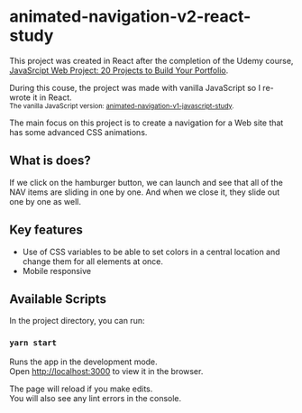 # animated-navigation-v2-react-study

This project was created in React after the completion of the Udemy course, [JavaSrcipt Web Project: 20 Projects to Build Your Portfolio](https://www.udemy.com/course/javascript-web-projects-to-build-your-portfolio-resume/).

During this couse, the project was made with vanilla JavaScript so I re-wrote it in React.\
<sub>The vanilla JavaScript version: [animated-navigation-v1-javascript-study](https://github.com/Pyon18Pyon/animated-navigation-v1-javascript-study).</sub>

The main focus on this project is to create a navigation for a Web site that has some advanced CSS animations.

## What is does?

If we click on the hamburger button, we can launch and see that all of the NAV items are sliding in one by one. And when we close it, they slide out one by one as well.

## Key features

- Use of CSS variables to be able to set colors in a central location and change them for all elements at once.
- Mobile responsive

## Available Scripts

In the project directory, you can run:

### `yarn start`

Runs the app in the development mode.\
Open [http://localhost:3000](http://localhost:3000) to view it in the browser.

The page will reload if you make edits.\
You will also see any lint errors in the console.
